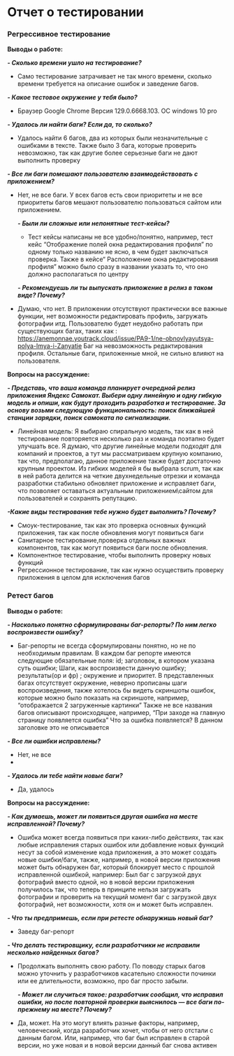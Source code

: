 # Отчет о тестировании

###  Регрессивное тестирование

**Выводы о работе:**  

***- Сколько времени ушло на тестирование?***
 - Само тестирование затрачивает не так много времени, сколько времени требуется на описание ошибок и заведение багов.

 ***- Какое тестовое окружение у тебя было?***
 - Браузер Google Chrome Версия 129.0.6668.103. ОС windows 10 pro

 ***- Удалось ли найти баги? Если да, то сколько?***
 - Удалось найти 6 багов, два из которых были незначительные с ошибками в тексте. Также было 3 бага, которые проверить невозможно, так как другие более серьезные баги не дают выполнить проверку
   
***- Все ли баги помешают пользователю взаимодействовать с приложением?***
- Нет, не все баги. У всех багов есть свои приоритеты и не все приоритеты багов мешают пользователю пользоваться сайтом или приложением.

  ***- Были ли сложные или непонятные тест-кейсы?***
  - Тест кейсы написаны не все удобно/понятно, например, тест кейс “Отображение полей окна редактирования профиля” по одному только названию не ясно, в чем будет заключаться проверка. Также в кейсе“ Расположение окна редактирования профиля” можно было сразу в названии указать то, что оно должно располагаться по центру
   
  ***- Рекомендуешь ли ты выпускать приложение в релиз в таком виде? Почему?***
- Думаю, что нет. В приложении отсутствуют практически все важные функции, нет возможности редактировать профиль, загружать фотографии итд.
Пользователю будет неудобно работать при существующих багах, таких как : 
https://anemonnae.youtrack.cloud/issue/PA9-1/ne-obnovlyayutsya-polya-Imya-i-Zanyatie
Баг на невозможность редактирования профиля.
Остальные баги, приложенные мной, не сильно влияют на пользователя.
   
**Вопросы на рассуждение:**

***- Представь, что ваша команда планирует очередной релиз приложения Яндекс Самокат. Выбери одну линейную и одну гибкую модель и опиши, как будут проходить разработка и тестирование. За основу возьми следующую функциональность: поиск ближайшей станции зарядки, поиск самоката по сигнализации.***
- Линейная модель: Я выбираю спиральную модель, так как в ней тестирование повторяется несколько раз и команда поэтапно будет улучшать все. Я думаю, что другие линейные модели подходят для компаний и проектов, а тут мы рассматриваем крупную компанию, так что, предполагаю, данное приложение также будет достаточно крупным проектом.
Из гибких моделей я бы выбрала scrum, так как в ней работа делится на четкие двухнедельные отрезки и команда разработки стабильно обновляет приложение и исправляет баги, что позволяет оставаться актуальным приложением\сайтом для пользователей и сохранять репутацию.

***-Какие виды тестирования тебе нужно будет выполнить? Почему?***
- Смоук-тестирование, так как это проверка основных функций приложения, так как после обновления могут появиться баги
- Санитарное тестирование,проверка отдельных важных компонентов, так как могут появиться баги после обновления. 
- Компонентное тестирование, чтобы выполнить проверку новых функций 
- Регрессионное тестирование, так как нужно осуществить проверку приложения в целом для исключения багов



### Ретест багов 

**Выводы о работе:**  

***- Насколько понятно сформулированы баг-репорты? По ним легко воспроизвести ошибку?***
- Баг-репорты не всегда сформулированы понятно, но не по необходимым правилам. 
В каждом баг репорте имеются следующие обязательные поля:
id; заголовок, в котором указана суть ошибки; Шаги, как воспроизвести данную ошибку; результаты(ор и фр) ; окружение и приоритет. 
В представленных багах отсутствует окружение, неверно прописаны шаги воспроизведения, также хотелось бы видеть скриншоты ошибок, которые можно было показать на скриншоте, например, “отображается 2 загруженные картинки”
Также не все названия багов описывают происходящее, например, “При заходе на главную страницу появляется ошибка”
Что за ошибка появляется? В данном заголовке это не описывается

***- Все ли ошибки исправлены?***
- Нет, не все
- 
***- Удалось ли тебе найти новые баги?***
  - Да, удалось
 
**Вопросы на рассуждение:**

***- Как думаешь, может ли появиться другая ошибка на месте исправленной? Почему?***
- Ошибка может всегда появиться при каких-либо действиях, так как любые исправления старых ошибок или добавление новых функций несут за собой изменение кода приложения, а это может создать новые ошибки/баги, также, например, в новой версии приложения может быть обнаружен баг, который блокирует место с прошлой исправленной ошибкой, например:
Был баг с загрузкой двух фотографий вместо одной, но в новой версии приложения получилось так, что теперь в принципе нельзя загружать фотографии и проверить на текущий момент баг с загрузкой двух фотографий, нет возможности, хотя он и может быть исправлен.

***- Что ты предпримешь, если при ретесте обнаружишь новый баг?***
- Заведу баг-репорт

***- Что делать тестировщику, если разработчики не исправили несколько найденных багов?***
- Продолжать выполнять свою работу. По поводу старых багов можно уточнить у разработчиков касательно сложности починки или ее длительности, возможно, про баг просто забыли.

  ***- Может ли случиться такое: разработчик сообщил, что исправил ошибки, но после повторной проверки выяснилось — все баги по-прежнему на месте? Почему?***
- Да, может. На это могут влиять разные факторы, например, человеческий, когда разработчик хочет, чтобы от него отстали с данным багом. Или, например, что баг был исправлен в старой версии, но уже новая и в новой версии данный баг снова активен
